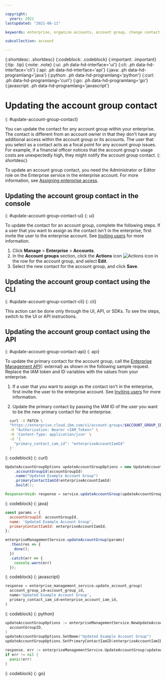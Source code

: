 ```yaml
---

copyright:
  years: 2021
lastupdated: "2021-06-11"

keywords: enterprise, organize accounts, account group, change contact, account group contact 

subcollection: account

---
```


{:shortdesc: .shortdesc}
{:codeblock: .codeblock}
{:important: .important}
{:tip: .tip}
{:note: .note}
{:ui: .ph data-hd-interface='ui'}
{:cli: .ph data-hd-interface='cli'}
{:api: .ph data-hd-interface='api'}
{:java: .ph data-hd-programlang='java'}
{:python: .ph data-hd-programlang='python'}
{:curl: .ph data-hd-programlang='curl'}
{:go: .ph data-hd-programlang='go'}
{:javascript: .ph data-hd-programlang='javascript'}

# Updating the account group contact
{: #update-account-group-contact}

You can update the contact for any account group within your enterprise. The contact is different from an account owner in that they don't have any additional access within the account group or its accounts. The user that you select as a contact acts as a focal point for any account group issues. For example, if a financial officer notices that the account group's usage costs are unexpectedly high, they might notify the account group contact.
{: shortdesc}

To update an account group contact, you need the Administrator or Editor role on the Enterprise service in the enterprise account. For more information, see [Assigning enterprise access](/docs/account?topic=account-assign-access-enterprise).

## Updating the account group contact in the console
{: #update-account-group-contact-ui}
{: ui}

To update the contact for an account group, complete the following steps. If a user that you want to assign as the contact isn't in the enterprise, first invite the user to the enterprise account. See [Inviting users](/docs/account?topic=account-iamuserinv) for more information.

1. Click **Manage** > **Enterprise** > **Accounts**.
1. In the **Account groups** section, click the **Actions** icon ![Actions icon](../icons/actions-icon-vertical.svg "Actions") in the row for the account group, and select **Edit**.
1. Select the new contact for the account group, and click **Save**. 

## Updating the account group contact using the CLI
{: #update-account-group-contact-cli}
{: cli}

This action can be done only through the UI, API, or SDKs. To see the steps, switch to the UI or API instructions. 


## Updating the account group contact using the API
{: #update-account-group-contact-api}
{: api}

To update the primary contact for the account group, call the [Enterprise Management API](https://{DomainName}/apidocs/enterprise-apis/enterprise#import-an-account-into-an-enterprise){: external} as shown in the following sample request. Replace the IAM token and ID variables with the values from your enterprise.

1. If a user that you want to assign as the contact isn't in the enterprise, first invite the user to the enterprise account. See [Inviting users](/docs/account?topic=account-iamuserinv) for more information.

1. Update the primary contact by passing the IAM ID of the user you want to be the new primary contact for the enterprise. 

```bash
  curl -X PATCH \
  "https://enterprise.cloud.ibm.com/v1/account-groups/$ACCOUNT_GROUP_ID" \
  -H "Authorization: Bearer <IAM_Token>" \
  -H 'Content-Type: application/json' \
  -d '{
    "primary_contact_iam_id": "enterpriseAccountIamId"
  }'
  ```
{: codeblock}
{: curl}

```java
UpdateAccountGroupOptions updateAccountGroupOptions = new UpdateAccountGroupOptions.Builder()
    .accountGroupId(accountGroupId)
    .name("Updated Example Account Group")
    .primaryContactIamId(enterpriseAccountIamId)
    .build();

Response<Void> response = service.updateAccountGroup(updateAccountGroupOptions).execute();
```
{: codeblock}
{: java}

```javascript
const params = {
  accountGroupId: accountGroupId,
  name: 'Updated Example Account Group',
  primaryContactIamId: enterpriseAccountIamId,
};

enterpriseManagementService.updateAccountGroup(params)
  .then(res => {
    done();
  })
  .catch(err => {
    console.warn(err)
  });
```
{: codeblock}
{: javascript}

```python
response = enterprise_management_service.update_account_group(
  account_group_id=account_group_id,
  name='Updated Example Account Group',
  primary_contact_iam_id=enterprise_account_iam_id,
)
```
{: codeblock}
{: python}

```go
updateAccountGroupOptions := enterpriseManagementService.NewUpdateAccountGroupOptions(
  accountGroupID,
)
updateAccountGroupOptions.SetName("Updated Example Account Group")
updateAccountGroupOptions.SetPrimaryContactIamID(enterpriseAccountIamID)

response, err := enterpriseManagementService.UpdateAccountGroup(updateAccountGroupOptions)
if err != nil {
  panic(err)
}
```
{: codeblock}
{: go}
